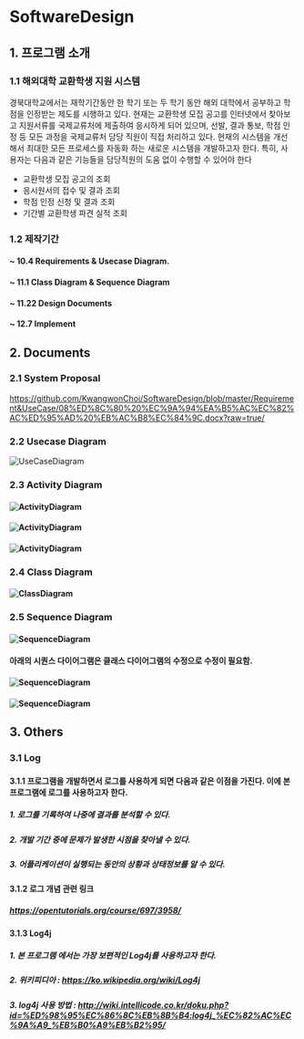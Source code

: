 # SoftwareDesign
## 1. 프로그램 소개
### 1.1 해외대학 교환학생 지원 시스템

경북대학교에서는 재학기간동안 한 학기 또는 두 학기 동안 해외 대학에서 공부하고 학
점을 인정받는 제도를 시행하고 있다. 현재는 교환학생 모집 공고를 인터넷에서 찾아보
고 지원서류를 국제교류처에 제출하여 응시하게 되어 있으며, 선발, 결과 통보, 학점 인
정 등 모든 과정을 국제교류처 담당 직원이 직접 처리하고 있다. 현재의 시스템을 개선
해서 최대한 모든 프로세스를 자동화 하는 새로운 시스템을 개발하고자 한다. 특히, 사
용자는 다음과 같은 기능들을 담당직원의 도움 없이 수행할 수 있어야 한다
- 교환학생 모집 공고의 조회
- 응시원서의 접수 및 결과 조회
- 학점 인정 신청 및 결과 조회
- 기간별 교환학생 파견 실적 조회 

### 1.2 제작기간

#### ~ 10.4 Requirements & Usecase Diagram.
#### ~ 11.1 Class Diagram & Sequence Diagram
#### ~ 11.22 Design Documents
#### ~ 12.7 Implement

## 2. Documents
### 2.1 System Proposal
<https://github.com/KwangwonChoi/SoftwareDesign/blob/master/Requirement&UseCase/08%ED%8C%80%20%EC%9A%94%EA%B5%AC%EC%82%AC%ED%95%AD%20%EB%AC%B8%EC%84%9C.docx?raw=true/>
### 2.2 Usecase Diagram
![UseCaseDiagram](./Images/UseCase.jpg)
### 2.3 Activity Diagram
#### ![ActivityDiagram](./Images/Activity_upload.png)
#### ![ActivityDiagram](./Images/Activity_submit.png)
#### ![ActivityDiagram](./Images/Activity_result_view_edit.png)

### 2.4 Class Diagram
#### ![ClassDiagram](./Images/ClassDiagram.jpg)

### 2.5 Sequence Diagram
#### ![SequenceDiagram](./Images/SequenceDiagram_submitApplication.jpg)

#### 아래의 시퀀스 다이어그램은 클래스 다이어그램의 수정으로 수정이 필요함.
#### ![SequenceDiagram](./Images/SequenceDiagram_update응시원서.jpg)
#### ![SequenceDiagram](./Images/SequenceDiagram_Upload모집공고.jpg)

## 3. Others

### 3.1 Log
#### 3.1.1 프로그램을 개발하면서 로그를 사용하게 되면 다음과 같은 이점을 가진다. 이에 본 프로그램에 로그를 사용하고자 한다.
##### 1. 로그를 기록하여 나중에 결과를 분석할 수 있다.
##### 2. 개발 기간 중에 문제가 발생한 시점을 찾아낼 수 있다.
##### 3. 어플리케이션이 실행되는 동안의 상황과 상태정보를 알 수 있다.
#### 3.1.2 로그 개념 관련 링크
##### <https://opentutorials.org/course/697/3958/>
#### 3.1.3 Log4j
##### 1. 본 프로그램 에서는 가장 보편적인 Log4j를 사용하고자 한다.
##### 2. 위키피디아 : <https://ko.wikipedia.org/wiki/Log4j>
##### 3. log4j 사용 방법 : <http://wiki.intellicode.co.kr/doku.php?id=%ED%98%95%EC%86%8C%EB%8B%B4:log4j_%EC%82%AC%EC%9A%A9_%EB%B0%A9%EB%B2%95/>

